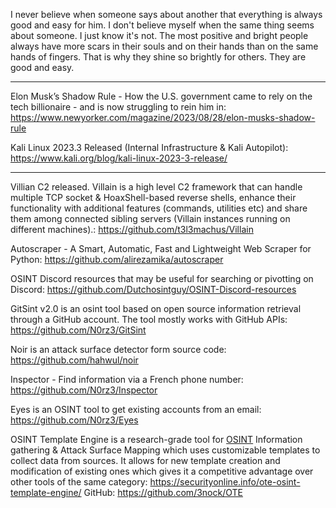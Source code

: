 
I never believe when someone says about another that everything is always good and easy for him. I don't believe myself when the same thing seems about someone. I just know it's not. The most positive and bright people always have more scars in their souls and on their hands than on the same hands of fingers. That is why they shine so brightly for others. They are good and easy.

----

Elon Musk’s Shadow Rule - How the U.S. government came to rely on the tech billionaire - and is now struggling to rein him in: https://www.newyorker.com/magazine/2023/08/28/elon-musks-shadow-rule

Kali Linux 2023.3 Released (Internal Infrastructure & Kali Autopilot): https://www.kali.org/blog/kali-linux-2023-3-release/

----

Villian C2 released. Villain is a high level C2 framework that can handle multiple TCP socket & HoaxShell-based reverse shells, enhance their functionality with additional features (commands, utilities etc) and share them among connected sibling servers (Villain instances running on different machines).: https://github.com/t3l3machus/Villain

Autoscraper - A Smart, Automatic, Fast and Lightweight Web Scraper for Python: https://github.com/alirezamika/autoscraper

OSINT Discord resources that may be useful for searching or pivotting on Discord: https://github.com/Dutchosintguy/OSINT-Discord-resources

GitSint v2.0 is an osint tool based on open source information retrieval through a GitHub  account. The tool mostly works with GitHub APIs: https://github.com/N0rz3/GitSint

Noir is an attack surface detector form source code: https://github.com/hahwul/noir

Inspector - Find information via a French phone number: https://github.com/N0rz3/Inspector

Eyes is an OSINT tool to get existing accounts from an email: https://github.com/N0rz3/Eyes

OSINT Template Engine is a research-grade tool for [OSINT](https://securityonline.info/phoneinfoga/) Information gathering & Attack Surface Mapping which uses customizable templates to collect data from sources. It allows for new template creation and modification of existing ones which gives it a competitive advantage over other tools of the same category: https://securityonline.info/ote-osint-template-engine/
GitHub: https://github.com/3nock/OTE




